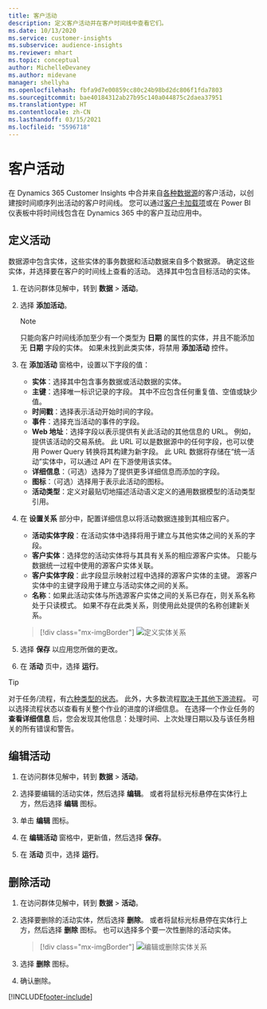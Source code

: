 ```yaml
---
title: 客户活动
description: 定义客户活动并在客户时间线中查看它们。
ms.date: 10/13/2020
ms.service: customer-insights
ms.subservice: audience-insights
ms.reviewer: mhart
ms.topic: conceptual
author: MichelleDevaney
ms.author: midevane
manager: shellyha
ms.openlocfilehash: fbfa9d7e00859cc80c24b98bd2dc806f1fda7803
ms.sourcegitcommit: bae40184312ab27b95c140a044875c2daea37951
ms.translationtype: HT
ms.contentlocale: zh-CN
ms.lasthandoff: 03/15/2021
ms.locfileid: "5596718"
---
```

# <a name="customer-activities"></a>客户活动

在 Dynamics 365 Customer Insights 中合并来自[各种数据源](data-sources.md)的客户活动，以创建按时间顺序列出活动的客户时间线。 您可以通过[客户卡加载项](customer-card-add-in.md)或在 Power BI 仪表板中将时间线包含在 Dynamics 365 中的客户互动应用中。

## <a name="define-an-activity"></a>定义活动

数据源中包含实体，这些实体的事务数据和活动数据来自多个数据源。 确定这些实体，并选择要在客户的时间线上查看的活动。 选择其中包含目标活动的实体。

1. 在访问群体见解中，转到 **数据** > **活动**。

1. 选择 **添加活动**。

   > [!NOTE]
   > 只能向客户时间线添加至少有一个类型为 **日期** 的属性的实体，并且不能添加无 **日期** 字段的实体。 如果未找到此类实体，将禁用 **添加活动** 控件。

1. 在 **添加活动** 窗格中，设置以下字段的值：

   - **实体**：选择其中包含事务数据或活动数据的实体。
   - **主键**：选择唯一标识记录的字段。 其中不应包含任何重复值、空值或缺少值。
   - **时间戳**：选择表示活动开始时间的字段。
   - **事件**：选择充当活动的事件的字段。
   - **Web 地址**：选择字段以表示提供有关此活动的其他信息的 URL。 例如，提供该活动的交易系统。 此 URL 可以是数据源中的任何字段，也可以使用 Power Query 转换将其构建为新字段。 此 URL 数据将存储在“统一活动”实体中，可以通过 API 在下游使用该实体。
   - **详细信息**：（可选）选择为了提供更多详细信息而添加的字段。
   - **图标**：（可选）选择用于表示此活动的图标。
   - **活动类型**：定义对最贴切地描述活动语义定义的通用数据模型的活动类型引用。

1. 在 **设置关系** 部分中，配置详细信息以将活动数据连接到其相应客户。

    - **活动实体字段**：在活动实体中选择将用于建立与其他实体之间的关系的字段。
    - **客户实体**：选择您的活动实体将与其具有关系的相应源客户实体。 只能与数据统一过程中使用的源客户实体关联。
    - **客户实体字段**：此字段显示映射过程中选择的源客户实体的主键。 源客户实体中的主键字段用于建立与活动实体之间的关系。
    - **名称**：如果此活动实体与所选源客户实体之间的关系已存在，则关系名称处于只读模式。 如果不存在此类关系，则使用此处提供的名称创建新关系。
   
   > [!div class="mx-imgBorder"]
   > ![定义实体关系](media/activities-entities-define.png "定义实体关系")

1. 选择 **保存** 以应用您所做的更改。

1. 在 **活动** 页中，选择 **运行**。

> [!TIP]
> 对于任务/流程，有[六种类型的状态](system.md#status-types)。 此外，大多数流程[取决于其他下游流程](system.md#refresh-policies)。 可以选择流程状态以查看有关整个作业的进度的详细信息。 在选择一个作业任务的 **查看详细信息** 后，您会发现其他信息：处理时间、上次处理日期以及与该任务相关的所有错误和警告。

## <a name="edit-an-activity"></a>编辑活动

1. 在访问群体见解中，转到 **数据** > **活动**。

2. 选择要编辑的活动实体，然后选择 **编辑**。 或者将鼠标光标悬停在实体行上方，然后选择 **编辑** 图标。

3. 单击 **编辑** 图标。

4. 在 **编辑活动** 窗格中，更新值，然后选择 **保存**。

5. 在 **活动** 页中，选择 **运行**。

## <a name="delete-an-activity"></a>删除活动

1. 在访问群体见解中，转到 **数据** > **活动**。

2. 选择要删除的活动实体，然后选择 **删除**。 或者将鼠标光标悬停在实体行上方，然后选择 **删除** 图标。 也可以选择多个要一次性删除的活动实体。
   > [!div class="mx-imgBorder"]
   > ![编辑或删除实体关系](media/activities-entities-edit-delete.png "编辑或删除实体关系")

3. 选择 **删除** 图标。

4. 确认删除。


[!INCLUDE[footer-include](../includes/footer-banner.md)]